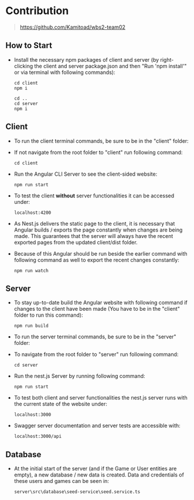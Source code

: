 # Contribution

> https://github.com/Kamitoad/wbs2-team02

## How to Start

- Install the necessary npm packages of client and server (by right-clicking the client and server package.json
and then "Run 'npm install'" or via terminal with following commands):
    ```
    cd client
    npm i
  
    cd ..
    cd server
    npm i
    ```

## Client

- To run the client terminal commands, be sure to be in the "client" folder:
- If not navigate from the root folder to "client" run following command:
    ```
    cd client
    ```

- Run the Angular CLI Server to see the client-sided website:
    ```
    npm run start
    ```

- To test the client **without** server functionalities it can be accessed under:
    ```
    localhost:4200
    ```

- As Nest.js delivers the static page to the client, it is necessary that Angular builds / exports the page constantly
when changes are being made. This guarantees that the server will always have the recent exported pages from the 
updated client/dist folder.
- Because of this Angular should be run beside the earlier command with following command as well to export
the recent changes constantly:
    ```
    npm run watch
    ```

## Server

- To stay up-to-date build the Angular website with following command if changes to the client have been made (You have to be
in the "client" folder to run this command):
    ```
    npm run build
    ```

- To run the server terminal commands, be sure to be in the "server" folder:
- To navigate from the root folder to "server" run following command:
    ```
    cd server
    ```
  
- Run the nest.js Server by running following command:
    ```
    npm run start
    ```

- To test both client and server functionalities the nest.js server runs with the current state of the website under:
    ```
    localhost:3000
    ```

- Swagger server documentation and server tests are accessible with:
    ```
    localhost:3000/api
    ```
  
## Database

- At the initial start of the server (and if the Game or User entities are empty), a new database / new data is created.
Data and credentials of these users and games can be seen in:
    ```
    server\src\database\seed-service\seed.service.ts
    ```